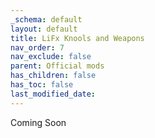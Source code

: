 ```yaml
---
_schema: default
layout: default
title: LiFx Knools and Weapons
nav_order: 7
nav_exclude: false
parent: Official mods
has_children: false
has_toc: false
last_modified_date:
---
```

Coming Soon
